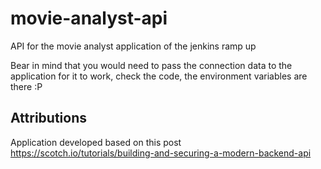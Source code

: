 # movie-analyst-api
API for the movie analyst application of the jenkins ramp up


Bear in mind that you would need to pass the connection data to the application for it to work, check the code, the environment variables are there :P

## Attributions
Application developed based on this post https://scotch.io/tutorials/building-and-securing-a-modern-backend-api
